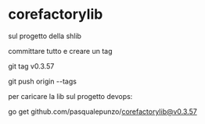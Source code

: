 # corefactorylib

sul progetto della shlib 

committare tutto e creare un tag

git tag v0.3.57

git push origin --tags

 

 

per caricare la lib sul progetto devops:

go get github.com/pasqualepunzo/corefactorylib@v0.3.57
